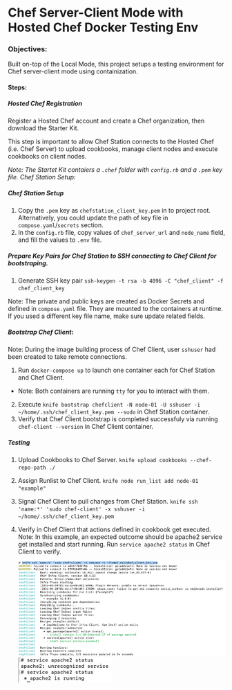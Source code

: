 # Chef Server-Client Mode with Hosted Chef Docker Testing Env
### Objectives:
Built on-top of the Local Mode, this project setups a testing environment for Chef server-client mode using containization. 

#### Steps:
##### Hosted Chef Registration
Register a Hosted Chef account and create a Chef organization, then download the Starter Kit. 

This step is important to allow Chef Station connects to the Hosted Chef (i.e. Chef Server) to upload cookbooks, manage client nodes and execute cookbooks on client nodes. 

*Note: The Startet Kit contaiers a `.chef` folder with `config.rb` and a `.pem` key file.
Chef Station Setup:*

##### Chef Station Setup
1. Copy the `.pem` key as `chefstation_client_key.pem` in to project root. Alternatively, you could update the path of key file in `compose.yaml`/`secrets` section. 
2. In the `config.rb` file, copy values of `chef_server_url` and `node_name` field, and fill the values to `.env` file. 

##### Prepare Key Pairs for Chef Station to SSH connecting to Chef Client for bootstraping.
1. Generate SSH key pair `ssh-keygen -t rsa -b 4096 -C "chef_client" -f chef_client_key`

Note: The private and public keys are created as Docker Secrets and defined in `compose.yaml` file. They are mounted to the containers at runtime. If you used a different key file name, make sure update related fields. 

##### Bootstrap Chef Client:
Note: During the image building process of Chef Client, user `sshuser` had been created to take remote connections. 
1. Run `docker-compose up` to launch one container each for Chef Station and Chef Client. 
* Note: Both containers are running `tty` for you to interact with them. 

2. Execute `knife bootstrap chefclient -N node-01 -U sshuser -i ~/home/.ssh/chef_client_key.pem --sudo` in Chef Station container.
3. Verify that Chef Client bootstrap is completed successfuly via running `chef-client --version` in Chef Client container. 

##### Testing
1. Upload Cookbooks to Chef Server. `knife upload cookbooks --chef-repo-path ./`
2. Assign Runlist to Chef Client. `knife node run_list add node-01 "example"`
3. Signal Chef Client to pull changes from Chef Station. 
`knife ssh 'name:*' 'sudo chef-client' -x sshuser -i ~/home/.ssh/chef_client_key.pem`
4. Verify in Chef Client that actions defined in cookbook get executed. 
Note: In this example, an expected outcome should be apache2 service get installed and start running. Run `service apache2 status` in Chef Client to verify. 

	![Chef Station](./screenshots/chefstation.jpg)
	![Chef Client](./screenshots/chefclient.jpg)



